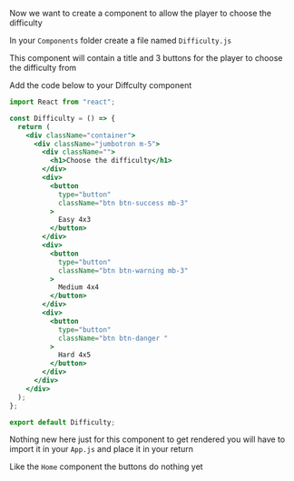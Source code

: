 Now we want to create a component to allow the player to choose the difficulty

In your `Components` folder create a file named `Difficulty.js`

This component will contain a title and 3 buttons for the player to choose the difficulty from

Add the code below to your Diffculty component

```jsx
import React from "react";

const Difficulty = () => {
  return (
    <div className="container">
      <div className="jumbotron m-5">
        <div className="">
          <h1>Choose the difficulty</h1>
        </div>
        <div>
          <button
            type="button"
            className="btn btn-success mb-3"
          >
            Easy 4x3
          </button>
        </div>
        <div>
          <button
            type="button"
            className="btn btn-warning mb-3"
          >
            Medium 4x4
          </button>
        </div>
        <div>
          <button
            type="button"
            className="btn btn-danger "
          >
            Hard 4x5
          </button>
        </div>
      </div>
    </div>
  );
};

export default Difficulty;

```

Nothing new here just for this component to get rendered you will have to import it in your `App.js` and place it in your return 

Like the `Home` component the buttons do nothing yet
